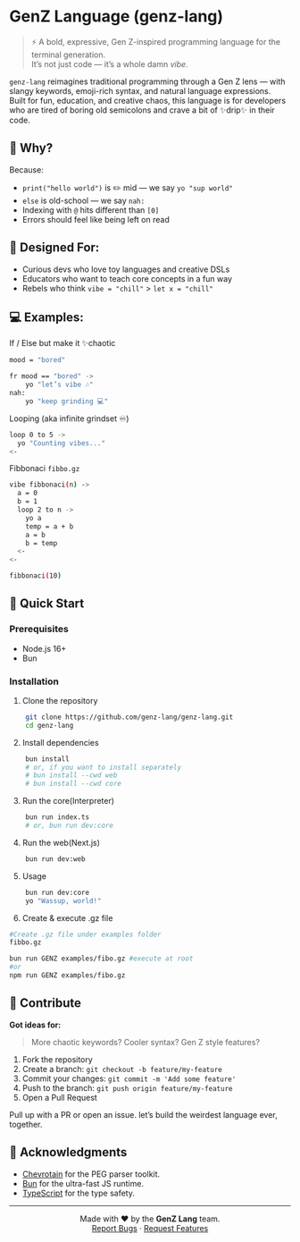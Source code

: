 # GenZ Language (genz-lang)
> ⚡ A bold, expressive, Gen Z-inspired programming language for the terminal generation.  
> It’s not just code — it’s a whole damn *vibe*.

`genz-lang` reimagines traditional programming through a Gen Z lens — with slangy keywords, emoji-rich syntax, and natural language expressions.  
Built for fun, education, and creative chaos, this language is for developers who are tired of boring old semicolons and crave a bit of ✨drip✨ in their code.

## 🌈 Why?

Because:
- `print("hello world")` is ✏️ mid — we say `yo "sup world"`
- `else` is old-school — we say `nah:`
- Indexing with `@` hits different than `[0]`
- Errors should feel like being left on read

## 🧠 Designed For:

- Curious devs who love toy languages and creative DSLs
- Educators who want to teach core concepts in a fun way
- Rebels who think `vibe = "chill"` > `let x = "chill"`

## 💻 Examples:
If / Else but make it ✨chaotic
```bash
mood = "bored"

fr mood == "bored" ->
    yo "let’s vibe 🎶"
nah:
    yo "keep grinding 💻"
```
Looping (aka infinite grindset ♾️)
```bash
loop 0 to 5 ->
  yo "Counting vibes..."  
<-
```
Fibbonaci `fibbo.gz`
```bash
vibe fibbonaci(n) -> 
  a = 0
  b = 1
  loop 2 to n ->
    yo a
    temp = a + b
    a = b
    b = temp
  <-
<-

fibbonaci(10)
```

## 🚀 Quick Start

### Prerequisites
- Node.js 16+
- Bun

### Installation
1. Clone the repository
```bash
    git clone https://github.com/genz-lang/genz-lang.git
    cd genz-lang
```
2. Install dependencies
```bash
    bun install
    # or, if you want to install separately
    # bun install --cwd web
    # bun install --cwd core
```
3. Run the core(Interpreter)
```bash
    bun run index.ts
    # or, bun run dev:core
```
4. Run the web(Next.js)
```bash
    bun run dev:web
```
5. Usage
```bash
    bun run dev:core
    yo "Wassup, world!"
```
6. Create & execute .gz file
```bash
#Create .gz file under examples folder
fibbo.gz 

bun run GENZ examples/fibo.gz #execute at root
#or
npm run GENZ examples/fibo.gz
```

## 🤝 Contribute
**Got ideas for:**
> More chaotic keywords? Cooler syntax? Gen Z style features?

1. Fork the repository
2. Create a branch: `git checkout -b feature/my-feature`
3. Commit your changes: `git commit -m 'Add some feature'`
4. Push to the branch: `git push origin feature/my-feature`
5. Open a Pull Request

Pull up with a PR or open an issue. let’s build the weirdest language ever, together.

## 🙏 Acknowledgments
<ul>
    <li><a href="https://github.com/SAP/chevrotain">Chevrotain</a> for the PEG parser toolkit.</li>
    <li><a href="https://bun.sh/">Bun</a> for the ultra-fast JS runtime.</li>
    <li><a href="https://www.typescriptlang.org/">TypeScript</a> for the type safety.</li>
</ul>

---
<p align="center">
  Made with ❤️ by the <b>GenZ Lang</b> team. <br />
  <a href="https://github.com/Sharmil001/genz-lang/issues">Report Bugs</a> · 
  <a href="https://github.com/Sharmil001/genz-lang/labels/enhancement">Request Features</a>
</p>

